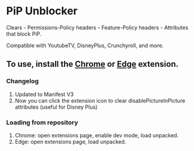 
# PiP Unblocker 

Clears 
    - Permissions-Policy headers
    - Feature-Policy headers 
    - Attributes that block PiP. 

Compatible with YoutubeTV, DisneyPlus, Crunchyroll, and more.

## To use, install the [Chrome](https://chrome.google.com/webstore/detail/pip-unblocker/djjjomidddlggllpialpgkpnkdaeggfa) or [Edge](https://microsoftedge.microsoft.com/addons/detail/pgfngmhkdmmciaegfklbialafkpgmkhh) extension. 

### Changelog 
1. Updated to Manifest V3
2. Now you can click the extension icon to clear disablePictureInPicture attributes (useful for Disney Plus)

### Loading from repository 
1. Chrome: open extensions page, enable dev mode, load unpacked. 
1. Edge: open extensions page, load unpacked.
